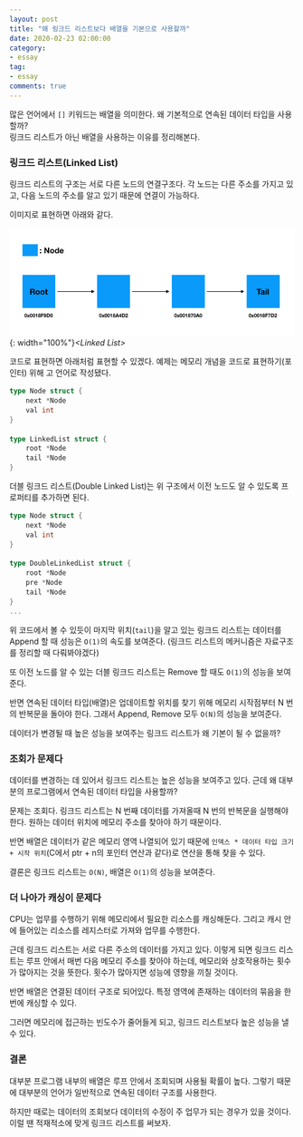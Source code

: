 ```yaml
---
layout: post
title: "왜 링크드 리스트보다 배열을 기본으로 사용할까"
date: 2020-02-23 02:00:00
category: 
- essay
tag: 
- essay
comments: true
---
```


많은 언어에서 `[]` 키워드는 배열을 의미한다. 왜 기본적으로 연속된 데이터 타입을 사용할까?  
링크드 리스트가 아닌 배열을 사용하는 이유를 정리해본다.


### 링크드 리스트(Linked List)
링크드 리스트의 구조는 서로 다른 노드의 연결구조다. 각 노드는 다른 주소를 가지고 있고, 다음 노드의 주소를 알고 있기 때문에 연결이 가능하다.

이미지로 표현하면 아래와 같다.

![Linked List](/assets/images/post/whyUseArrayInsteadOfList-linkedList.png){: width="100%"}*\<Linked List\>*

코드로 표현하면 아래처럼 표현할 수 있겠다. 예제는 메모리 개념을 코드로 표현하기(포인터) 위해 고 언어로 작성됐다.

```go
type Node struct {
    next *Node
    val int
}

type LinkedList struct {
    root *Node
    tail *Node
}
```

더블 링크드 리스트(Double Linked List)는 위 구조에서 이전 노드도 알 수 있도록 프로퍼티를 추가하면 된다.

```go
type Node struct {
    next *Node
    val int
}

type DoubleLinkedList struct {
    root *Node
    pre *Node
    tail *Node
}
...
```

위 코드에서 볼 수 있듯이 마지막 위치(`tail`)을 알고 있는 링크드 리스트는 데이터를 Append 할 때 성능은 `O(1)`의 속도를 보여준다. (링크드 리스트의 메커니즘은 자료구조를 정리할 때 다뤄봐야겠다)

또 이전 노드를 알 수 있는 더블 링크드 리스트는 Remove 할 때도 `O(1)`의 성능을 보여준다.

반면 연속된 데이터 타입(배열)은 업데이트할 위치를 찾기 위해 메모리 시작점부터 N 번의 반복문을 돌아야 한다. 그래서 Append, Remove 모두 `O(N)`의 성능을 보여준다.

데이터가 변경될 때 높은 성능을 보여주는 링크드 리스트가 왜 기본이 될 수 없을까?

### 조회가 문제다
데이터를 변경하는 데 있어서 링크드 리스트는 높은 성능을 보여주고 있다. 근데 왜 대부분의 프로그램에서 연속된 데이터 타입을 사용할까?

문제는 조회다. 링크드 리스트는 N 번째 데이터를 가져올때 N 번의 반복문을 실행해야 한다. 원하는 데이터 위치에 메모리 주소를 찾아야 하기 때문이다.

반면 배열은 데이터가 같은 메모리 영역 나열되어 있기 때문에 `인덱스 * 데이터 타입 크기 + 시작 위치`(C에서 ptr + n의 포인터 연산과 같다)로 연산을 통해 찾을 수 있다.

결론은 링크드 리스트는 `O(N)`, 배열은 `O(1)`의 성능을 보여준다.

### 더 나아가 캐싱이 문제다
CPU는 업무를 수행하기 위해 메모리에서 필요한 리소스를 캐싱해둔다. 그리고 캐시 안에 들어있는 리소스를 레지스터로 가져와 업무를 수행한다.

근데 링크드 리스트는 서로 다른 주소의 데이터를 가지고 있다. 이렇게 되면 링크드 리스트는 루프 안에서 매번 다음 메모리 주소를 찾아야 하는데, 메모리와 상호작용하는 횟수가 많아지는 것을 뜻한다. 횟수가 많아지면 성능에 영향을 끼칠 것이다.

반면 배열은 연결된 데이터 구조로 되어있다. 특정 영역에 존재하는 데이터의 묶음을 한 번에 캐싱할 수 있다.

그러면 메모리에 접근하는 빈도수가 줄어들게 되고, 링크드 리스트보다 높은 성능을 낼 수 있다.

### 결론
대부분 프로그램 내부의 배열은 루프 안에서 조회되며 사용될 확률이 높다. 그렇기 때문에 대부분의 언어가 일반적으로 연속된 데이터 구조를 사용한다.

하지만 때로는 데이터의 조회보다 데이터의 수정이 주 업무가 되는 경우가 있을 것이다. 이럴 땐 적재적소에 맞게 링크드 리스트를 써보자.